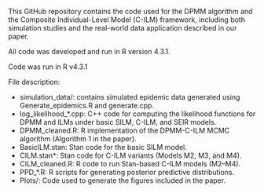 This GitHub repository contains the code used for the DPMM algorithm and the Composite Individual-Level Model (C-ILM) framework, including both simulation studies and the real-world data application described in our paper.

All code was developed and run in R version 4.3.1.

Code was run in R v4.3.1

File description:

- simulation_data/: contains simulated epidemic data generated using Generate_epidemics.R and generate.cpp.
- log_likelihood_*.cpp: C++ code for computing the likelihood functions for DPMM and ILMs under basic SILM, C-ILM, and SEIR models.
- DPMM_cleaned.R: R implementation of the DPMM-C-ILM MCMC algorithm (Algorithm 1 in the paper).
- BasicILM.stan: Stan code for the basic SILM model.
- CILM.stan*: Stan code for C-ILM variants (Models M2, M3, and M4).
- CILM_cleaned.R: R code to run Stan-based C-ILM models (M2–M4).
- PPD_*.R: R scripts for generating posterior predictive distributions.
- Plots/: Code used to generate the figures included in the paper.
